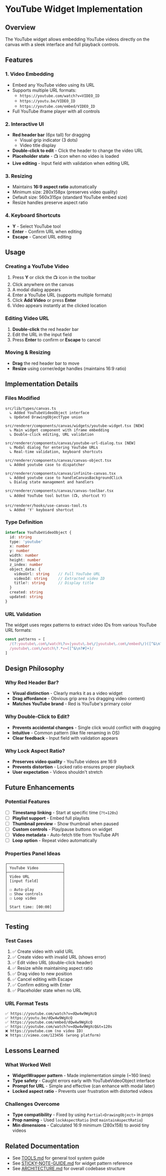 # YouTube Widget Implementation

## Overview
The YouTube widget allows embedding YouTube videos directly on the canvas with a sleek interface and full playback controls.

## Features

### 1. **Video Embedding**
- Embed any YouTube video using its URL
- Supports multiple URL formats:
  - `https://youtube.com/watch?v=VIDEO_ID`
  - `https://youtu.be/VIDEO_ID`
  - `https://youtube.com/embed/VIDEO_ID`
- Full YouTube iframe player with all controls

### 2. **Interactive UI**
- **Red header bar** (6px tall) for dragging
  - Visual grip indicator (3 dots)
  - Video title display
- **Double-click to edit** - Click the header to change the video URL
- **Placeholder state** - 📺 icon when no video is loaded
- **Live editing** - Input field with validation when editing URL

### 3. **Resizing**
- Maintains **16:9 aspect ratio** automatically
- Minimum size: 280x158px (preserves video quality)
- Default size: 560x315px (standard YouTube embed size)
- Resize handles preserve aspect ratio

### 4. **Keyboard Shortcuts**
- **Y** - Select YouTube tool
- **Enter** - Confirm URL when editing
- **Escape** - Cancel URL editing

## Usage

### Creating a YouTube Video
1. Press **Y** or click the 📺 icon in the toolbar
2. Click anywhere on the canvas
3. A modal dialog appears
4. Enter a YouTube URL (supports multiple formats)
5. Click **Add Video** or press **Enter**
6. Video appears instantly at the clicked location

### Editing Video URL
1. **Double-click** the red header bar
2. Edit the URL in the input field
3. Press **Enter** to confirm or **Escape** to cancel

### Moving & Resizing
- **Drag** the red header bar to move
- **Resize** using corner/edge handles (maintains 16:9 ratio)

## Implementation Details

### Files Modified
```
src/lib/types/canvas.ts
  ↳ Added YouTubeVideoObject interface
  ↳ Updated DrawingObjectType union
  
src/renderer/components/canvas/widgets/youtube-widget.tsx [NEW]
  ↳ Main widget component with iframe embedding
  ↳ Double-click editing, URL validation

src/renderer/components/canvas/youtube-url-dialog.tsx [NEW]
  ↳ Modal dialog for entering YouTube URLs
  ↳ Real-time validation, keyboard shortcuts
  
src/renderer/components/canvas/canvas-object.tsx
  ↳ Added youtube case to dispatcher
  
src/renderer/components/canvas/infinite-canvas.tsx
  ↳ Added youtube case to handleCanvasBackgroundClick
  ↳ Dialog state management and handlers
  
src/renderer/components/canvas/canvas-toolbar.tsx
  ↳ Added YouTube tool button (📺, shortcut Y)
  
src/renderer/hooks/use-canvas-tool.ts
  ↳ Added 'Y' keyboard shortcut
```

### Type Definition
```typescript
interface YouTubeVideoObject {
  id: string
  type: 'youtube'
  x: number
  y: number
  width: number
  height: number
  z_index: number
  object_data: {
    videoUrl: string    // Full YouTube URL
    videoId: string     // Extracted video ID
    title?: string      // Display title
  }
  created: string
  updated: string
}
```

### URL Validation
The widget uses regex patterns to extract video IDs from various YouTube URL formats:
```typescript
const patterns = [
  /(?:youtube\.com\/watch\?v=|youtu\.be\/|youtube\.com\/embed\/)([^&\n?#]+)/,
  /youtube\.com\/watch\?.*v=([^&\n?#]+)/
]
```

## Design Philosophy

### Why Red Header Bar?
- **Visual distinction** - Clearly marks it as a video widget
- **Drag affordance** - Obvious grip area (vs dragging video content)
- **Matches YouTube brand** - Red is YouTube's primary color

### Why Double-Click to Edit?
- **Prevents accidental changes** - Single click would conflict with dragging
- **Intuitive** - Common pattern (like file renaming in OS)
- **Clear feedback** - Input field with validation appears

### Why Lock Aspect Ratio?
- **Preserves video quality** - YouTube videos are 16:9
- **Prevents distortion** - Locked ratio ensures proper playback
- **User expectation** - Videos shouldn't stretch

## Future Enhancements

### Potential Features
- [ ] **Timestamp linking** - Start at specific time (`?t=120s`)
- [ ] **Playlist support** - Embed full playlists
- [ ] **Thumbnail preview** - Show thumbnail when paused
- [ ] **Custom controls** - Play/pause buttons on widget
- [ ] **Video metadata** - Auto-fetch title from YouTube API
- [ ] **Loop option** - Repeat video automatically

### Properties Panel Ideas
```
┌─────────────────────────┐
│ YouTube Video           │
├─────────────────────────┤
│ Video URL               │
│ [input field]           │
│                         │
│ ☐ Auto-play             │
│ ☐ Show controls         │
│ ☐ Loop video            │
│                         │
│ Start time: [00:00]     │
└─────────────────────────┘
```

## Testing

### Test Cases
1. ✅ Create video with valid URL
2. ✅ Create video with invalid URL (shows error)
3. ✅ Edit video URL (double-click header)
4. ✅ Resize while maintaining aspect ratio
5. ✅ Drag video to new position
6. ✅ Cancel editing with Escape
7. ✅ Confirm editing with Enter
8. ✅ Placeholder state when no URL

### URL Format Tests
```
✅ https://youtube.com/watch?v=dQw4w9WgXcQ
✅ https://youtu.be/dQw4w9WgXcQ
✅ https://youtube.com/embed/dQw4w9WgXcQ
✅ https://youtube.com/watch?v=dQw4w9WgXcQ&t=120s
❌ https://youtube.com (no video ID)
❌ https://vimeo.com/123456 (wrong platform)
```

## Lessons Learned

### What Worked Well
- **WidgetWrapper pattern** - Made implementation simple (~160 lines)
- **Type safety** - Caught errors early with YouTubeVideoObject interface
- **Prompt for URL** - Simple and effective (can enhance with modal later)
- **Locked aspect ratio** - Prevents user frustration with distorted videos

### Challenges Overcome
- **Type compatibility** - Fixed by using `Partial<DrawingObject>` in props
- **Prop naming** - Used `lockAspectRatio` (not `maintainAspectRatio`)
- **Min dimensions** - Calculated 16:9 minimum (280x158) to avoid tiny videos

## Related Documentation
- See [TOOLS.md](.github/TOOLS.md) for general tool system guide
- See [STICKY-NOTE-GUIDE.md](.github/STICKY-NOTE-GUIDE.md) for widget pattern reference
- See [ARCHITECTURE.md](ARCHITECTURE.md) for overall codebase structure
